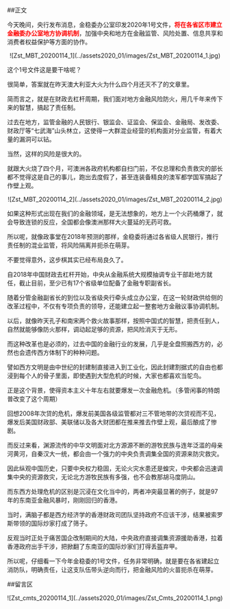 ##正文

今天晚间，央行发布消息，金稳委办公室印发2020年1号文件，<font color = red>**将在各省区市建立金融委办公室地方协调机制**</font>，加强中央和地方在金融监管、风险处置、信息共享和消费者权益保护等方面的协作。

 <div align="center">![Zst_MBT_20200114_1](../assets2020_01/images/Zst_MBT_20200114_1.jpg)</div>

这个1号文件这是要干啥呢？

很简单，答案就在昨天澳大利亚大火为什么四个月还灭不了的文章里。

简而言之，就是在财政去杠杆周期，我们面对地方金融风险防火，用几千年来传下来的智慧，搞起了责任制。

过去在地方，监管金融的人民银行、银监会、证监会、保监会、金融局、发改委、财政厅等“七武海”山头林立，这使得一大群混业经营的机构面对分业监管，有着大量的漏洞可以钻。

当然，这样的风险是很大的。

就跟大火烧了四个月，可澳洲各政府机构都自扫门前，不仅总理和负责救灾的部长都不觉得这是自己的事儿，跑出去度假了，甚至连装备精良的澳军都学国军搞起了作壁上观。

 <div align="center">![Zst_MBT_20200114_2](../assets2020_01/images/Zst_MBT_20200114_2.jpg)</div>

如果这种形式出现在我们的金融领域，是无法想象的，地方上一个火药桶爆了，就会导致连锁的反应，全国都会像澳洲那样大火蔓延的无药可救。

所以呢，就像政事堂在2018年预测的那样，金稳委将通过各省级人民银行，推行责任制的混业监管，将风险隔离并扼杀在萌芽。

不要觉得意外，这步棋其实已经布局良久了。

自2018年中国财政去杠杆开始，中央从金融系统大规模抽调专业干部赴地方就任，截止目前，至少已有17个省级单位配备了金融专职副省长。

随着分管金融副省长的到位以及省级央行牵头成立办公室，在这一轮财政供给侧的改革过程中，不仅有专项负责的领导，还能建立起一整套地方金融议事协调机制。

以后，就像昨天孔子和南宋两个救火故事那样，按照中国式的智慧，把责任到人，自然就能够像防火那样，调动起足够的资源，把风险消灭于无形。

而这种改革也是必须的，过去中国的金融行业的发展，几乎是全盘照搬西方的，必然也会遗传西方体制下的种种问题。

譬如西方文明是由中世纪的封建制直接进入到工业化，因此封建割据式的自由也都浸到每个人的骨子里面，即使遇到大型危机的时候，大家也都喜欢当鸵鸟。

正是这个背景，使得资本主义十年左右就要爆发一次金融危机。（多管闲事的特朗普改变了这个周期）

回想2008年次贷的危机，爆发前美国各级监管都对三不管地带的次贷视而不见，爆发后美国财政部、美联储以及各大财团都在推来推去作壁上观，最后酿成了惨剧。

而反过来看，渊源流传的中华文明面对北方源源不断的游牧民族与连年泛滥的母亲河黄河，自秦汉大一统，都会由一个强力的中央负责调集全国的资源来防灾救灾。

因此纵观中国历史，只要中央权力稳固，无论火灾水患还是蝗灾，中央都会迅速调集中央的资源救灾，无论北方游牧民族有多强，也不会教那胡马度阴山。

而东西方处理危机的区别是沉浸在文化当中的，两者冲突最显著的例子，就是97年的东南亚金融风暴时，刚刚回归的香港。

当时，满脑子都是西方经济学的香港财政司团队坚持政府不应该干涉，结果被索罗斯带领的国际炒家打成了筛子。

反观当时正处于痛苦国企改制期间的大陆，中央政府直接调集资源援助香港，拉着香港政府出手干涉，把掀翻了东南亚的国际炒家们打得丢盔弃甲。

所以呢，仔细看一下今年金稳委的1号文件，任务非常明确，就是要在各省建起立消防队，明确责任，让这支队伍带头逆向而行，把金融风险的火苗扼杀在萌芽。


##留言区
 <div align="center">![Zst_cmts_20200114_1](../assets2020_01/images/Zst_Cmts_20200114_1.png)</div>